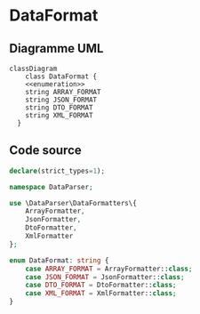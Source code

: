 # DataFormat

## Diagramme UML

```mermaid
classDiagram
	class DataFormat {
    <<enumeration>>
    string ARRAY_FORMAT
    string JSON_FORMAT
    string DTO_FORMAT
    string XML_FORMAT
  }
```

## Code source

```php  linenums="1" title="DataFormat.php"
declare(strict_types=1);

namespace DataParser;

use \DataParser\DataFormatters\{
	ArrayFormatter,
	JsonFormatter,
	DtoFormatter,
	XmlFormatter
};

enum DataFormat: string {
	case ARRAY_FORMAT = ArrayFormatter::class;
	case JSON_FORMAT = JsonFormatter::class;
	case DTO_FORMAT = DtoFormatter::class;
	case XML_FORMAT = XmlFormatter::class;
}
```